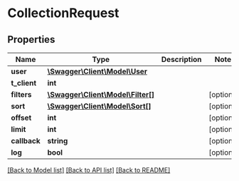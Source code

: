 # CollectionRequest

## Properties
Name | Type | Description | Notes
------------ | ------------- | ------------- | -------------
**user** | [**\Swagger\Client\Model\User**](User.md) |  | 
**t_client** | **int** |  | 
**filters** | [**\Swagger\Client\Model\Filter[]**](Filter.md) |  | [optional] 
**sort** | [**\Swagger\Client\Model\Sort[]**](Sort.md) |  | [optional] 
**offset** | **int** |  | [optional] 
**limit** | **int** |  | [optional] 
**callback** | **string** |  | [optional] 
**log** | **bool** |  | [optional] 

[[Back to Model list]](../README.md#documentation-for-models) [[Back to API list]](../README.md#documentation-for-api-endpoints) [[Back to README]](../README.md)


